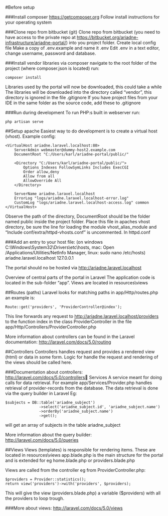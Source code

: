 #Before setup

###Install composer
https://getcomposer.org
Follow install instructions for your operating system

###Clone repo from bitbucket (git)
Clone repo from bitbucket (you need to have access to the private repo at https://bitbucket.org/ariadne-infrastructure/ariadne-portal/) into you project folder.
Create local config file
Make a copy of .env.example and name it .env
Edit .env in a text editor, change username, password and database.

###Install vendor libraries via composer
navigate to the root folder of the project (where composer.json is located)
run: 

    composer install

Libraries used by the portal will now be downloaded, this could take a while
The libraries will be downloaded into the directory called “vendor”, this directory is ignored in the file .gitignore
If you have project files from your IDE in the same folder as the source code, add these to .gitignore

###Run during development
To run PHP:s built in webserver run:

    php artisan serve

##Setup apache
Easiest way to do development is to create a virtual host (vhost).
Example config:

    <VirtualHost ariadne.laravel.localhost:80>
        ServerAdmin webmaster@dummy-host2.example.com
        DocumentRoot "C:/Users/karl/ariadne-portal/public/"
    	
    	<Directory "C:/Users/karl/ariadne-portal/public/">
            Options Indexes FollowSymLinks Includes ExecCGI 
            Order allow,deny  
            Allow from all  
            AllowOverride All 
    	</Directory>
    	
        ServerName ariadne.laravel.localhost
        ErrorLog "logs/ariadne.laravel.localhost-error.log"
        CustomLog "logs/ariadne.laravel.localhost-access.log" common
    </VirtualHost>


Observe the path of the directory, DocumentRoot should be the folder named public inside the project folder.
Place this file in apaches vhost directory, be sure the line for loading the module vhost_alias_module and “Include conf/extra/httpd-vhosts.conf” is uncommented. In httpd.conf

###Add an entry to your host file:
(on windows C:\Windows\System32\Drivers\etc\hosts, mac: Open /Applications/Utilities/NetInfo Manager, linux: sudo nano /etc/hosts)
ariadne.laravel.localhost 127.0.0.1


The portal should no be hosted via http://ariadne.laravel.localhost

Overview of central parts of the portal in Laravel
The application code is located in the sub-folder “app”.
Views are located in resources\views

##Routes (paths)
Laravel looks for matching paths in app/Http/routes.php an example is:

    Route::get('providers', 'ProviderController@index');

This line forwards any request to http://ariadne.laravel.localhost/providers to the function index in the class ProviderController in the file app/Http/Controllers/ProviderController.php

More information about controllers can be found in the Laravel documentation: http://laravel.com/docs/5.0/routing

##Controllers
Controllers handles request and provides a rendered view (html) or data in some form.
Logic for handle the request and rendering of the views should be called here.

###Documentation about controllers:
http://laravel.com/docs/5.0/controllers
Services
A service meant for doing calls for data retrieval.
For example app/Services/Provider.php handles retrieval of provider-records from the database.
The data retrieval is done via the query builder in Laravel
Eg:

    $subjects = DB::table('ariadne_subject')
                   ->select('ariadne_subject.id', 'ariadne_subject.name')
                   ->orderBy('ariadne_subject.name')
                   ->get();

will get an array of subjects in the table ariadne_subject

More information about the query builder:
http://laravel.com/docs/5.0/queries

##Views
Views (templates) is responsible for rendering items.
These are located in resources\views
app.blade.php is the main structure for the portal and is extended for eg home.blade.php or providers.blade.php

Views are called from the controller eg from ProviderController.php:

    $providers = Provider::statistics();
    return view('providers')->with('providers', $providers);

This will give the view (providers.blade.php) a variable ($providers) with all the providers to loop trough.

###More about views:
http://laravel.com/docs/5.0/views



